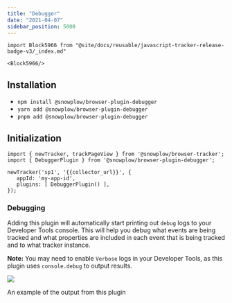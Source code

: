 ```yaml
---
title: "Debugger"
date: "2021-04-07"
sidebar_position: 5000
---
```


```mdx-code-block
import Block5966 from "@site/docs/reusable/javascript-tracker-release-badge-v3/_index.md"

<Block5966/>
```

## Installation

- `npm install @snowplow/browser-plugin-debugger`
- `yarn add @snowplow/browser-plugin-debugger`
- `pnpm add @snowplow/browser-plugin-debugger`

## Initialization

```
import { newTracker, trackPageView } from '@snowplow/browser-tracker';
import { DebuggerPlugin } from '@snowplow/browser-plugin-debugger';

newTracker('sp1', '{{collector_url}}', { 
   appId: 'my-app-id', 
   plugins: [ DebuggerPlugin() ],
});
```

### Debugging

Adding this plugin will automatically start printing out `debug` logs to your Developer Tools console. This will help you debug what events are being tracked and what properties are included in each event that is being tracked and to what tracker instance.

**Note:** You may need to enable `Verbose` logs in your Developer Tools, as this plugin uses `console.debug` to output results.

![](https://docs.snowplowanalytics.com/wp-content/uploads/sites/2/2021/03/Screenshot-2021-03-28-at-20.08.35.png?w=1024)

An example of the output from this plugin
